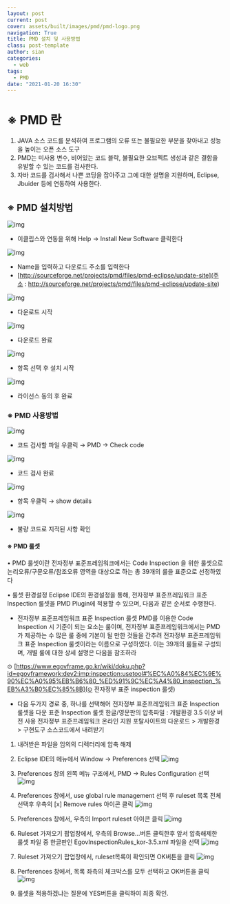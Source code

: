 ```yaml
---
layout: post
current: post
cover: assets/built/images/pmd/pmd-logo.png
navigation: True
title: PMD 설치 및 사용방법
class: post-template
author: sian
categories:
  - web
tags:
  - PMD
date: "2021-01-20 16:30"
---
```


# ※	PMD 란

1.	JAVA 소스 코드를 분석하여 프로그램의 오류 또는 불필요한 부분을 찾아내고 성능을 높이는 오픈 소스 도구
2.	PMD는 미사용 변수, 비어있는 코드 블락, 불필요한 오브젝트 생성과 같은 결함을 유발할 수 있는 코드를 검사한다.
3.	자바 코드를 검사해서 나쁜 코딩을 잡아주고 그에 대한 설명을 지원하며, Eclipse, Jbuider 등에 연동하여 사용한다.


## ※ PMD 설치방법


![img](\assets\built\images\pmd\pmd01.png)
 - 이클립스와 연동을 위해 Help → Install New Software 클릭한다




![img](\assets\built\images\pmd\pmd02.png)
 - Name을 입력하고 다운로드 주소를 입력한다
 - [http://sourceforge.net/projects/pmd/files/pmd-eclipse/update-site](주소 : http://sourceforge.net/projects/pmd/files/pmd-eclipse/update-site)




![img](\assets\built\images\pmd\pmd03.png)
 - 다운로드 시작




![img](\assets\built\images\pmd\pmd04.png)
 - 다운로드 완료




![img](\assets\built\images\pmd\pmd05.png)
 - 항목 선택 후 설치 시작




![img](\assets\built\images\pmd\pmd06.png)
 - 라이선스 동의 후 완료





### ※ PMD 사용방법


![img](\assets\built\images\pmd\pmd07.png)
 - 코드 검사할 파일 우클릭 → PMD → Check code




![img](\assets\built\images\pmd\pmd08.png)
 - 코드 검사 완료




![img](\assets\built\images\pmd\pmd09.png)
 - 항목 우클릭 → show details




![img](\assets\built\images\pmd\pmd10.png)
 - 불량 코드로 지적된 사항 확인




#### ※ PMD 룰셋
 
• PMD 룰셋이란
전자정부 표준프레임워크에서는 Code Inspection 을 위한 룰셋으로 논리오류/구문오류/참조오류 영역을 대상으로 하는 총 39개의 룰을 표준으로 선정하였다




• 룰셋 환경설정
Eclipse IDE의 환경설정을 통해, 전자정부 표준프레임워크 표준 Inspection 룰셋을 PMD Plugin에 적용할 수 있으며, 다음과 같은 순서로 수행한다.

  - 전자정부 표준프레임워크 표준 Inspection 룰셋
  PMD를 이용한 Code Inspection 시 기준이 되는 요소는 룰이며, 전자정부 표준프레임워크에서는 PMD가 제공하는 수 많은 룰 중에 기본이 될 만한 것들을 간추려 전자정부 표준프레임워크 표준 Inspection 룰셋이라는 이름으로 구성하였다. 이는 39개의 룰들로 구성되며, 개별 룰에 대한 상세 설명은 다음을 참조하라 
  
   ⊙ [https://www.egovframe.go.kr/wiki/doku.php?id=egovframework:dev2:imp:inspection:usetool#%EC%A0%84%EC%9E%90%EC%A0%95%EB%B6%80_%ED%91%9C%EC%A4%80_inspection_%EB%A3%B0%EC%85%8B](⊙ 전자정부 표준 inspection 룰셋)

  - 다음 두가지 경로 중, 하나를 선택해어 전자정부 표준프레임워크 표준 Inspection 룰셋을 다운
  표준 Inspection 룰셋 한글/영문판의 압축파일 : 개발환경 3.5 이상 버전 사용
  전자정부 표준프레임워크 온라인 지원 포탈사이트의 다운로드 > 개발환경 > 구현도구 소스코드에서 내려받기


  1. 내려받은 파일을 임의의 디렉터리에 압축 해제

  2. Eclipse IDE의 메뉴에서 Window → Preferences 선택
  ![img](\assets\built\images\pmd\pmd11.png)

  3. Preferences 창의 왼쪽 메뉴 구조에서, PMD → Rules Configuration 선택
  ![img](\assets\built\images\pmd\pmd12.png)

  4.	Preferences 창에서, use global rule management 선택 후 ruleset 목록 전체선택후 우측의 [x] Remove rules 아이콘 클릭
  ![img](\assets\built\images\pmd\pmd13.png)

  5.	Preferences 창에서, 우측의 Import ruleset 아이콘 클릭
  ![img](\assets\built\images\pmd\pmd14.png)

  6.	Ruleset 가져오기 팝업창에서, 우측의 Browse…버튼 클릭한후 앞서 압축해제한 룰셋 파일 중 한글판인 EgovInspectionRules_kor-3.5.xml 파일을 선택
  ![img](\assets\built\images\pmd\pmd15.png)

  7.	Ruleset 가져오기 팝업창에서, ruleset목록이 확인되면 OK버튼을 클릭
  ![img](\assets\built\images\pmd\pmd16.png)

  8.	Perferences 창에서, 목록 좌측의 체크박스를 모두 선택하고 OK버튼을 클릭
  ![img](\assets\built\images\pmd\pmd17.png)

  9.	룰셋을 적용하겠냐는 질문에 YES버튼을 클릭하여 최종 확인.